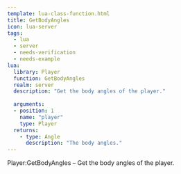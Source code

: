 ```yaml
---
template: lua-class-function.html
title: GetBodyAngles
icon: lua-server
tags:
  - lua
  - server
  - needs-verification
  - needs-example
lua:
  library: Player
  function: GetBodyAngles
  realm: server
  description: "Get the body angles of the player."
  
  arguments:
  - position: 1
    name: "player"
    type: Player
  returns:
    - type: Angle
      description: "The body angles."
---
```


<div class="lua__search__keywords">
Player:GetBodyAngles &#x2013; Get the body angles of the player.
</div>
